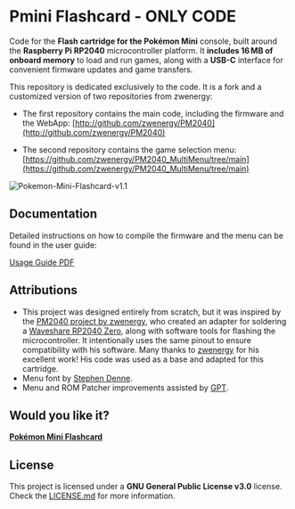 # Pmini Flashcard - ONLY CODE

Code for the **Flash cartridge for the Pokémon Mini** console, built around the **Raspberry Pi RP2040** microcontroller platform. It **includes 16 MB of onboard memory** to load and run games, along with a **USB-C** interface for convenient firmware updates and game transfers.

This repository is dedicated exclusively to the code. It is a fork and a customized version of two repositories from zwenergy:

* The first repository contains the main code, including the firmware and the WebApp:
  [http://github.com/zwenergy/PM2040](http://github.com/zwenergy/PM2040)

* The second repository contains the game selection menu:
  [https://github.com/zwenergy/PM2040_MultiMenu/tree/main](https://github.com/zwenergy/PM2040_MultiMenu/tree/main)


![Pokemon-Mini-Flashcard-v1.1](https://shop.giltesa.com/wp-content/uploads/2025/06/Pokemon-Mini-Flashcard-v1.1_1.jpg)


## Documentation

Detailed instructions on how to compile the firmware and the menu can be found in the user guide:

[Usage Guide PDF](https://github.com/giltesa/Pmini-Flashcard/raw/master/3.%20Documentation/Usage%20Guide.pdf)


## Attributions

*   This project was designed entirely from scratch, but it was inspired by the [PM2040 project by zwenergy](https://github.com/zwenergy/PM2040), who created an adapter for soldering a [Waveshare RP2040 Zero](https://www.waveshare.com/rp2040-zero.htm), along with software tools for flashing the microcontroller. It intentionally uses the same pinout to ensure compatibility with his software. Many thanks to [zwenergy](https://github.com/zwenergy) for his excellent work! His code was used as a base and adapted for this cartridge.
*   Menu font by [Stephen Denne](https://github.com/datacute/Tiny4kOLED/blob/master/src/font6x8.h).
*   Menu and ROM Patcher improvements assisted by [GPT](https://chatgpt.com/overview).


## Would you like it?

[**Pokémon Mini Flashcard**](https://shop.giltesa.com/?p=4606)


## License

This project is licensed under a **GNU General Public License v3.0** license.
Check the [LICENSE.md](LICENSE.md) for more information.